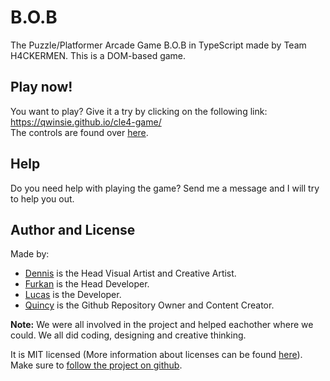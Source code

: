 # B.O.B

The Puzzle/Platformer Arcade Game B.O.B in TypeScript made by Team H4CKERMEN. This is a DOM-based game.<br>

## Play now!
You want to play? Give it a try by clicking on the following link: https://qwinsie.github.io/cle4-game/<br>
The controls are found over [here](https://qwinsie.github.io/cle4-game/pages/controls.html).

## Help
Do you need help with playing the game? Send me a message and I will try to help you out.

## Author and License
Made by: 
- [Dennis](https://github.com/Dvbritsem) is the Head Visual Artist and Creative Artist.
- [Furkan](https://github.com/fozdemir40) is the Head Developer.
- [Lucas](https://github.com/LuukFTF) is the Developer.
- [Quincy](https://github.com/Qwinsie) is the Github Repository Owner and Content Creator.<br>

**Note:** We were all involved in the project and helped eachother where we could. We all did coding, designing and creative thinking.<br>

It is MIT licensed (More information about licenses can be found [here](https://choosealicense.com/)). Make sure to [follow the project on github](https://github.com/Qwinsie/cle4-game).
